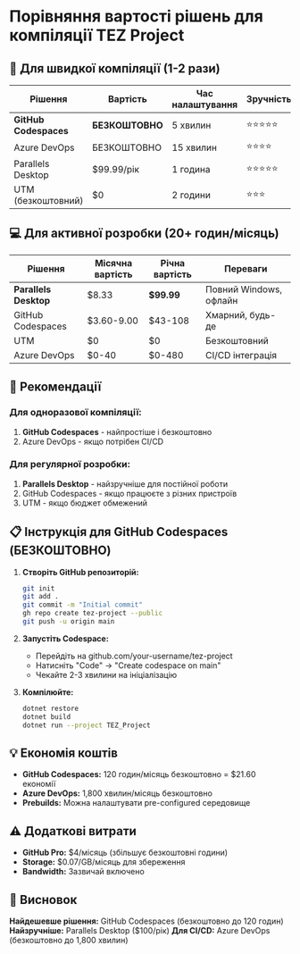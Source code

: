 # Порівняння вартості рішень для компіляції TEZ Project

## 🎯 Для швидкої компіляції (1-2 рази)

| Рішення | Вартість | Час налаштування | Зручність |
|---------|----------|------------------|-----------|
| **GitHub Codespaces** | **БЕЗКОШТОВНО** | 5 хвилин | ⭐⭐⭐⭐⭐ |
| Azure DevOps | БЕЗКОШТОВНО | 15 хвилин | ⭐⭐⭐⭐ |
| Parallels Desktop | $99.99/рік | 1 година | ⭐⭐⭐⭐⭐ |
| UTM (безкоштовний) | $0 | 2 години | ⭐⭐⭐ |

## 💻 Для активної розробки (20+ годин/місяць)

| Рішення | Місячна вартість | Річна вартість | Переваги |
|---------|------------------|----------------|----------|
| **Parallels Desktop** | $8.33 | **$99.99** | Повний Windows, офлайн |
| GitHub Codespaces | $3.60-9.00 | $43-108 | Хмарний, будь-де |
| UTM | $0 | $0 | Безкоштовний |
| Azure DevOps | $0-40 | $0-480 | CI/CD інтеграція |

## 🚀 Рекомендації

### Для одноразової компіляції:
1. **GitHub Codespaces** - найпростіше і безкоштовно
2. Azure DevOps - якщо потрібен CI/CD

### Для регулярної розробки:
1. **Parallels Desktop** - найзручніше для постійної роботи
2. GitHub Codespaces - якщо працюєте з різних пристроїв
3. UTM - якщо бюджет обмежений

## 📋 Інструкція для GitHub Codespaces (БЕЗКОШТОВНО)

1. **Створіть GitHub репозиторій:**
   ```bash
   git init
   git add .
   git commit -m "Initial commit"
   gh repo create tez-project --public
   git push -u origin main
   ```

2. **Запустіть Codespace:**
   - Перейдіть на github.com/your-username/tez-project
   - Натисніть "Code" → "Create codespace on main"
   - Чекайте 2-3 хвилини на ініціалізацію

3. **Компілюйте:**
   ```bash
   dotnet restore
   dotnet build
   dotnet run --project TEZ_Project
   ```

## 💡 Економія коштів

- **GitHub Codespaces:** 120 годин/місяць безкоштовно = $21.60 економії
- **Azure DevOps:** 1,800 хвилин/місяць безкоштовно
- **Prebuilds:** Можна налаштувати pre-configured середовище

## ⚠️ Додаткові витрати

- **GitHub Pro:** $4/місяць (збільшує безкоштовні години)
- **Storage:** $0.07/GB/місяць для збереження
- **Bandwidth:** Зазвичай включено

## 🎯 Висновок

**Найдешевше рішення:** GitHub Codespaces (безкоштовно до 120 годин)
**Найзручніше:** Parallels Desktop ($100/рік)
**Для CI/CD:** Azure DevOps (безкоштовно до 1,800 хвилин)
